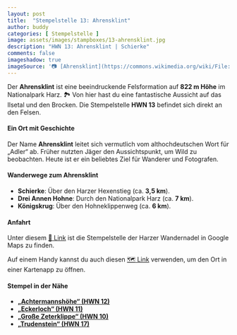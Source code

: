 ```yaml
---
layout: post
title:  "Stempelstelle 13: Ahrensklint"
author: buddy
categories: [ Stempelstelle ]
image: assets/images/stampboxes/13-ahrensklint.jpg
description: "HWN 13: Ahrensklint | Schierke"
comments: false
imageshadow: true
imageSource: '📷 [Ahrensklint](https://commons.wikimedia.org/wiki/File:Ahrensklint.JPG) von <a href="//commons.wikimedia.org/wiki/User:B.Thomas95" title="User:B.Thomas95">Thomas Binder</a> unter Lizenz [CC BY-SA 4.0](https://creativecommons.org/licenses/by-sa/4.0)'
---
```


Der **Ahrensklint** ist eine beeindruckende Felsformation auf **822 m Höhe** im Nationalpark Harz. 🏞️ Von hier hast du eine fantastische Aussicht auf das Ilsetal und den Brocken. Die Stempelstelle **HWN 13** befindet sich direkt an den Felsen.

#### Ein Ort mit Geschichte

Der Name **Ahrensklint** leitet sich vermutlich vom althochdeutschen Wort für „Adler“ ab. Früher nutzten Jäger den Aussichtspunkt, um Wild zu beobachten. Heute ist er ein beliebtes Ziel für Wanderer und Fotografen.

#### Wanderwege zum Ahrensklint

- **Schierke**: Über den Harzer Hexenstieg (ca. **3,5 km**).
- **Drei Annen Hohne**: Durch den Nationalpark Harz (ca. **7 km**).
- **Königskrug**: Über den Hohneklippenweg (ca. **6 km**).

#### Anfahrt

Unter diesem [📍 Link](https://www.google.com/maps/dir/?api=1&origin=&destination=51.75548%2C%2010.67512) ist die Stempelstelle der Harzer Wandernadel in Google Maps zu finden.

<div class="android-only">
  Auf einem Handy kannst du auch diesen 
  <a href="geo:51.75548,10.67512">🗺️ Link</a> 
  verwenden, um den Ort in einer Kartenapp zu öffnen.
  <p></p>
</div>

#### Stempel in der Nähe

- [**„Achtermannshöhe“ (HWN 12)**](/stempelstelle-12-achtermannshoehe)
- [**„Eckerloch“ (HWN 11)**](/stempelstelle-11-eckerloch)
- [**„Große Zeterklippe“ (HWN 10)**](/stempelstelle-10-grosse-zeterklippe)
- [**„Trudenstein“ (HWN 17)**](/stempelstelle-17-trudenstein)
